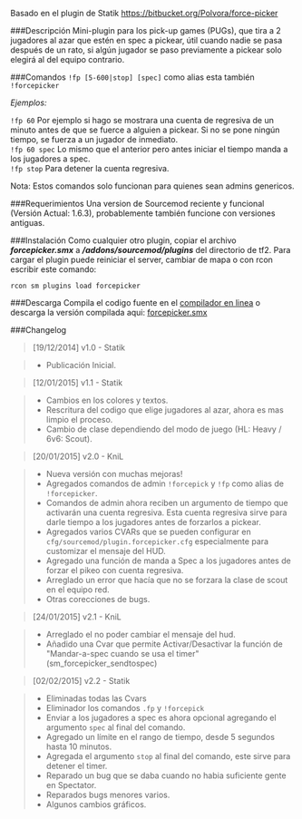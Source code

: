 Basado en el plugin de Statik https://bitbucket.org/Polvora/force-picker

###Descripción
Mini-plugin para los pick-up games (PUGs), que tira a 2 jugadores al azar que estén en spec a pickear, útil cuando nadie se pasa después de un rato, si algún jugador se paso previamente a pickear solo elegirá al del equipo contrario.

###Comandos
`!fp [5-600|stop] [spec]` como alias esta también `!forcepicker`

_Ejemplos:_

`!fp 60` Por ejemplo si hago  se mostrara una cuenta de regresiva de un minuto antes de que se fuerce a alguien a pickear. Si no se pone ningún tiempo, se fuerza a un jugador de inmediato.  
`!fp 60 spec` Lo mismo que el anterior pero antes iniciar el tiempo manda a los jugadores a spec.  
`!fp stop` Para detener la cuenta regresiva.

Nota: Estos comandos solo funcionan para quienes sean admins genericos.

###Requerimientos
Una version de Sourcemod reciente y funcional (Versión Actual: 1.6.3), probablemente también funcione con versiones antiguas.

###Instalación
Como cualquier otro plugin, copiar el archivo _**forcepicker.smx**_ a _**/addons/sourcemod/plugins**_ del directorio de tf2.
Para cargar el plugin puede reiniciar el server, cambiar de mapa o con rcon escribir este comando:

`rcon sm plugins load forcepicker`
 
###Descarga
Compila el codigo fuente en el [compilador en linea](http://www.sourcemod.net/compiler.php) o descarga la versión compilada aqui: [forcepicker.smx](https://bitbucket.org/Polvora/force-picker/downloads/forcepicker.smx)

###Changelog
> [19/12/2014] v1.0 - Statik

> * Publicación Inicial.

> [12/01/2015] v1.1 - Statik

> * Cambios en los colores y textos.
> * Rescritura del codigo que elige jugadores al azar, ahora es mas limpio el proceso.
> * Cambio de clase dependiendo del modo de juego (HL: Heavy / 6v6: Scout).

> [20/01/2015] v2.0 - KniL

> * Nueva versión con muchas mejoras!
> * Agregados comandos de admin `!forcepick` y `!fp` como alias de `!forcepicker`.
> * Comandos de admin ahora reciben un argumento de tiempo que activarán una cuenta regresiva. Esta cuenta regresiva sirve para darle tiempo a los jugadores antes de forzarlos a pickear.
> * Agregados varios CVARs que se pueden configurar en `cfg/sourcemod/plugin.forcepicker.cfg` especialmente para customizar el mensaje del HUD.
> * Agregado una función de manda a Spec a los jugadores antes de forzar el pikeo con cuenta regresiva.
> * Arreglado un error que hacía que no se forzara la clase de scout en el equipo red.
> * Otras corecciones de bugs.

> [24/01/2015] v2.1 - KniL

> * Arreglado el no poder cambiar el mensaje del hud.  
> * Añadido una Cvar que permite Activar/Desactivar la función de "Mandar-a-spec cuando se usa el timer" (sm_forcepicker_sendtospec)

> [02/02/2015] v2.2 - Statik

> * Eliminadas todas las Cvars
> * Eliminador los comandos `.fp` y `!forcepick`
> * Enviar a los jugadores a spec es ahora opcional agregando el argumento `spec` al final del comando.
> * Agregado un límite en el rango de tiempo, desde 5 segundos hasta 10 minutos.
> * Agregada el argumento `stop` al final del comando, este sirve para detener el timer.
> * Reparado un bug que se daba cuando no habia suficiente gente en Spectator.
> * Reparados bugs menores varios.
> * Algunos cambios gráficos.